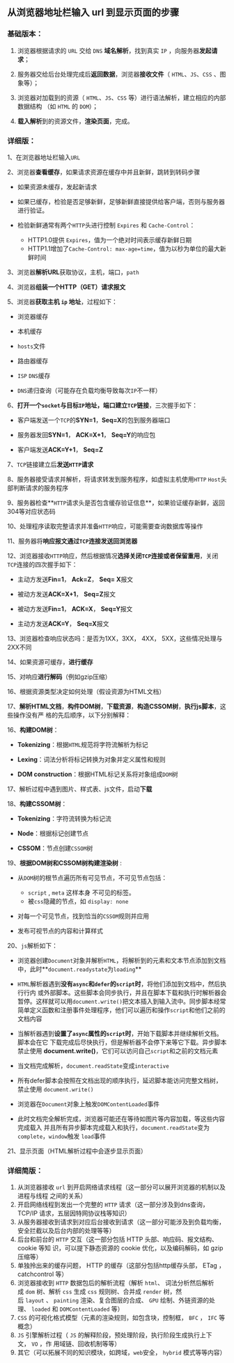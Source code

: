 ## 从浏览器地址栏输入 url 到显示页面的步骤

### **基础版本**：

1. 浏览器根据请求的 `URL` 交给 `DNS` **域名解析**，找到真实 `IP` ，向服务器**发起请求**；
    
2. 服务器交给后台处理完成后**返回数据**，浏览器**接收⽂件**（ `HTML`、`JS`、`CSS` 、图象等）；
    
3. 浏览器对加载到的资源（ `HTML`、`JS`、`CSS` 等）进⾏语法解析，建立相应的内部数据结构 （如 `HTML` 的 `DOM`）；
    
4. **载⼊解析**到的资源⽂件，**渲染页面**，完成。
    

### **详细版**：

1、在浏览器地址栏输⼊`URL`

2、浏览器**查看缓存**，如果请求资源在缓存中并且新鲜，跳转到转码步骤

- 如果资源未缓存，发起新请求
    
- 如果已缓存，检验是否⾜够新鲜，⾜够新鲜直接提供给客户端，否则与服务器进⾏验证。
    
- 检验新鲜通常有两个`HTTP`头进⾏控制 `Expires` 和 `Cache-Control`：
    
    - HTTP1.0提供 `Expires`，值为⼀个绝对时间表示缓存新鲜⽇期
    - HTTP1.1增加了`Cache-Control: max-age=time`，值为以秒为单位的最⼤新鲜时间

3、浏览器**解析URL**获取协议，主机，端⼝，`path`

4、浏览器**组装⼀个HTTP（GET）请求报⽂**

5、浏览器**获取主机 `ip` 地址**，过程如下：

- 浏览器缓存
    
- 本机缓存
    
- `hosts`⽂件
    
- 路由器缓存
    
- `ISP` `DNS`缓存
    
- `DNS`递归查询（可能存在负载均衡导致每次`IP`不⼀样）
    

6、**打开⼀个`socket`与⽬标`IP`地址，端⼝建⽴`TCP`链接**，三次握⼿如下：

- 客户端发送⼀个`TCP`的**SYN=1**，**Seq=X**的包到服务器端口
    
- 服务器发回**SYN=1**， **ACK=X+1**， **Seq=Y**的响应包
    
- 客户端发送**ACK=Y+1**， **Seq=Z**
    

7、`TCP`链接建⽴后**发送`HTTP`请求**

8、服务器接受请求并解析，将请求转发到服务程序，如虚拟主机使⽤`HTTP` `Host`头部判断请求的服务程序

9、服务器检查**`HTTP`请求头是否包含缓存验证信息**，如果验证缓存新鲜，返回304等对应状态码

10、处理程序读取完整请求并准备`HTTP`响应，可能需要查询数据库等操作

11、服务器将**响应报⽂通过`TCP`连接发送回浏览器**

12、浏览器接收`HTTP`响应，然后根据情况**选择关闭`TCP`连接或者保留重⽤**，关闭`TCP`连接的四次握⼿如下：

- 主动⽅发送**Fin=1**， **Ack=Z**， **Seq= X**报⽂
    
- 被动⽅发送**ACK=X+1**， **Seq=Z**报⽂
    
- 被动⽅发送**Fin=1**， **ACK=X**， **Seq=Y**报⽂
    
- 主动⽅发送**ACK=Y**， **Seq=X**报⽂
    

13、浏览器检查响应状态吗：是否为1XX，3XX， 4XX， 5XX，这些情况处理与2XX不同

14、如果资源可缓存，**进行缓存**

15、对响应**进行解码**（例如gzip压缩）

16、根据资源类型决定如何处理（假设资源为HTML⽂档）

17、**解析HTML⽂档**，**构件DOM树**，**下载资源**，**构造CSSOM树**，**执⾏js脚本**，这些操作没有严 格的先后顺序，以下分别解释：

16、**构建DOM树**：

- **Tokenizing**：根据`HTML`规范将字符流解析为标记
    
- **Lexing**：词法分析将标记转换为对象并定义属性和规则
    
- **DOM construction**：根据HTML标记关系将对象组成`DOM`树
    

17、解析过程中遇到图⽚、样式表、js⽂件，启动**下载**

18、**构建CSSOM树**：

- **Tokenizing**：字符流转换为标记流
    
- **Node**：根据标记创建节点
    
- **CSSOM**：节点创建`CSSOM`树
    

19、**根据DOM树和CSSOM树构建渲染树** :

- 从`DOM`树的根节点遍历所有可⻅节点，不可⻅节点包括：
    
    - `script` , `meta` 这样本身 不可⻅的标签。
    - 被`css`隐藏的节点，如 `display: none`
- 对每⼀个可⻅节点，找到恰当的`CSSOM`规则并应⽤
    
- 发布可视节点的内容和计算样式
    

20、`js`解析如下：

- 浏览器创建`Document`对象并解析`HTML`，将解析到的元素和⽂本节点添加到⽂档中，此时**`document.readystate`为`loading`**
    
- `HTML`解析器遇到**没有`async`和`defer`的`script`时**，将他们添加到⽂档中，然后执⾏⾏内 或外部脚本。这些脚本会同步执⾏，并且在脚本下载和执⾏时解析器会暂停。这样就可以⽤`document.write()`把⽂本插⼊到输⼊流中。同步脚本经常简单定义函数和注册事件处理程序，他们可以遍历和操作`script`和他们之前的⽂档内容
    
- 当解析器遇到**设置了`async`属性的`script`时**，开始下载脚本并继续解析⽂档。脚本会在它 下载完成后尽快执⾏，但是解析器不会停下来等它下载。异步脚本禁止使⽤ **document.write()**，它们可以访问⾃⼰`script`和之前的⽂档元素
    
- 当⽂档完成解析，`document.readState`变成`interactive`
    
- 所有defer脚本会按照在⽂档出现的顺序执⾏，延迟脚本能访问完整⽂档树，禁止使⽤ `document.write()`
    
- 浏览器在`Document`对象上触发`DOMContentLoaded`事件
    
- 此时⽂档完全解析完成，浏览器可能还在等待如图⽚等内容加载，等这些内容完成载⼊ 并且所有异步脚本完成载⼊和执⾏，`document.readState`变为`complete`，`window`触发 `load`事件
    

21、显示⻚⾯（HTML解析过程中会逐步显示⻚⾯）

### 详细简版：

1. 从浏览器接收 `url` 到开启⽹络请求线程（这⼀部分可以展开浏览器的机制以及进程与线程 之间的关系）
2. 开启⽹络线程到发出⼀个完整的 `HTTP` 请求（这⼀部分涉及到dns查询， TCP/IP 请求，五层因特⽹协议栈等知识）
3. 从服务器接收到请求到对应后台接收到请求（这⼀部分可能涉及到负载均衡，安全拦截以及后台内部的处理等等）
4. 后台和前台的 `HTTP` 交互（这⼀部分包括 HTTP 头部、响应码、报⽂结构、 cookie 等知 识，可以提下静态资源的 cookie 优化，以及编码解码，如 gzip 压缩等）
5. 单独拎出来的缓存问题， HTTP 的缓存（这部分包括http缓存头部， ETag ， catchcontrol 等）
6. 浏览器接收到 `HTTP` 数据包后的解析流程（解析 `html`、 词法分析然后解析成 `dom` 树、解析 `css` ⽣成 `css` 规则树、合并成 `render` 树，然后 `layout` 、 `painting` 渲染、复合图层的合成、 `GPU` 绘制、外链资源的处理、 `loaded` 和 `DOMContentLoaded` 等）
7. `CSS` 的可视化格式模型（元素的渲染规则，如包含块，控制框， `BFC` ， `IFC` 等概念）
8. `JS` 引擎解析过程（ `JS` 的解释阶段，预处理阶段，执⾏阶段⽣成执⾏上下⽂， `VO` ，作 ⽤域链、回收机制等等）
9. 其它（可以拓展不同的知识模块，如跨域，`web`安全， `hybrid` 模式等等内容）